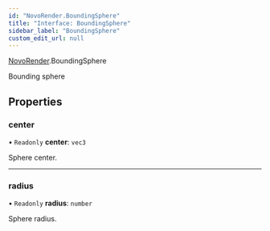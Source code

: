 ```yaml
---
id: "NovoRender.BoundingSphere"
title: "Interface: BoundingSphere"
sidebar_label: "BoundingSphere"
custom_edit_url: null
---
```


[NovoRender](../namespaces/NovoRender.md).BoundingSphere

Bounding sphere

## Properties

### center

• `Readonly` **center**: `vec3`

Sphere center.

___

### radius

• `Readonly` **radius**: `number`

Sphere radius.
